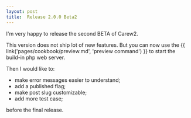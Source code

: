 ```yaml
---
layout: post
title:  Release 2.0.0 Beta2
---
```


I'm very happy to release the second BETA of Carew2.

This version does not ship lot of new features. But you can now use the {{
link('pages/cookbook/preview.md', 'preview command') }} to start the build-in php
web server.

Then I would like to:

* make error messages easier to understand;
* add a published flag;
* make post slug customizable;
* add more test case;

before the final release.
